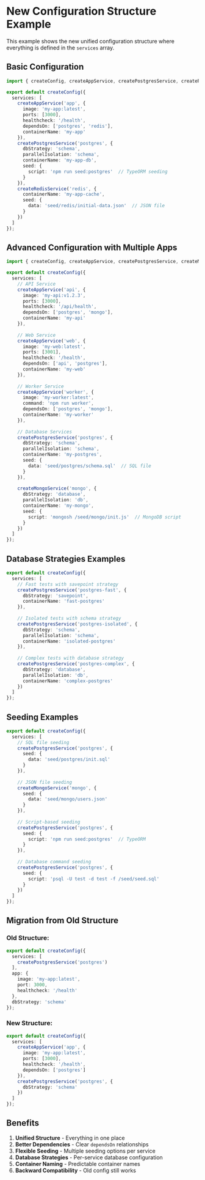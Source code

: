 # New Configuration Structure Example

This example shows the new unified configuration structure where everything is defined in the `services` array.

## Basic Configuration

```typescript
import { createConfig, createAppService, createPostgresService, createRedisService } from '@soapjs/integr8';

export default createConfig({
  services: [
    createAppService('app', {
      image: 'my-app:latest',
      ports: [3000],
      healthcheck: '/health',
      dependsOn: ['postgres', 'redis'],
      containerName: 'my-app'
    }),
    createPostgresService('postgres', {
      dbStrategy: 'schema',
      parallelIsolation: 'schema',
      containerName: 'my-app-db',
      seed: {
        script: 'npm run seed:postgres'  // TypeORM seeding
      }
    }),
    createRedisService('redis', {
      containerName: 'my-app-cache',
      seed: {
        data: 'seed/redis/initial-data.json'  // JSON file
      }
    })
  ]
});
```

## Advanced Configuration with Multiple Apps

```typescript
import { createConfig, createAppService, createPostgresService, createMongoService } from '@soapjs/integr8';

export default createConfig({
  services: [
    // API Service
    createAppService('api', {
      image: 'my-api:v1.2.3',
      ports: [3000],
      healthcheck: '/api/health',
      dependsOn: ['postgres', 'mongo'],
      containerName: 'my-api'
    }),
    
    // Web Service
    createAppService('web', {
      image: 'my-web:latest',
      ports: [3001],
      healthcheck: '/health',
      dependsOn: ['api', 'postgres'],
      containerName: 'my-web'
    }),
    
    // Worker Service
    createAppService('worker', {
      image: 'my-worker:latest',
      command: 'npm run worker',
      dependsOn: ['postgres', 'mongo'],
      containerName: 'my-worker'
    }),
    
    // Database Services
    createPostgresService('postgres', {
      dbStrategy: 'schema',
      parallelIsolation: 'schema',
      containerName: 'my-postgres',
      seed: {
        data: 'seed/postgres/schema.sql'  // SQL file
      }
    }),
    
    createMongoService('mongo', {
      dbStrategy: 'database',
      parallelIsolation: 'db',
      containerName: 'my-mongo',
      seed: {
        script: 'mongosh /seed/mongo/init.js'  // MongoDB script
      }
    })
  ]
});
```

## Database Strategies Examples

```typescript
export default createConfig({
  services: [
    // Fast tests with savepoint strategy
    createPostgresService('postgres-fast', {
      dbStrategy: 'savepoint',
      containerName: 'fast-postgres'
    }),
    
    // Isolated tests with schema strategy
    createPostgresService('postgres-isolated', {
      dbStrategy: 'schema',
      parallelIsolation: 'schema',
      containerName: 'isolated-postgres'
    }),
    
    // Complex tests with database strategy
    createPostgresService('postgres-complex', {
      dbStrategy: 'database',
      parallelIsolation: 'db',
      containerName: 'complex-postgres'
    })
  ]
});
```

## Seeding Examples

```typescript
export default createConfig({
  services: [
    // SQL file seeding
    createPostgresService('postgres', {
      seed: {
        data: 'seed/postgres/init.sql'
      }
    }),
    
    // JSON file seeding
    createMongoService('mongo', {
      seed: {
        data: 'seed/mongo/users.json'
      }
    }),
    
    // Script-based seeding
    createPostgresService('postgres', {
      seed: {
        script: 'npm run seed:postgres'  // TypeORM
      }
    }),
    
    // Database command seeding
    createPostgresService('postgres', {
      seed: {
        script: 'psql -U test -d test -f /seed/seed.sql'
      }
    })
  ]
});
```

## Migration from Old Structure

### Old Structure:
```typescript
export default createConfig({
  services: [
    createPostgresService('postgres')
  ],
  app: {
    image: 'my-app:latest',
    port: 3000,
    healthcheck: '/health'
  },
  dbStrategy: 'schema'
});
```

### New Structure:
```typescript
export default createConfig({
  services: [
    createAppService('app', {
      image: 'my-app:latest',
      ports: [3000],
      healthcheck: '/health',
      dependsOn: ['postgres']
    }),
    createPostgresService('postgres', {
      dbStrategy: 'schema'
    })
  ]
});
```

## Benefits

1. **Unified Structure** - Everything in one place
2. **Better Dependencies** - Clear `dependsOn` relationships
3. **Flexible Seeding** - Multiple seeding options per service
4. **Database Strategies** - Per-service database configuration
5. **Container Naming** - Predictable container names
6. **Backward Compatibility** - Old config still works
